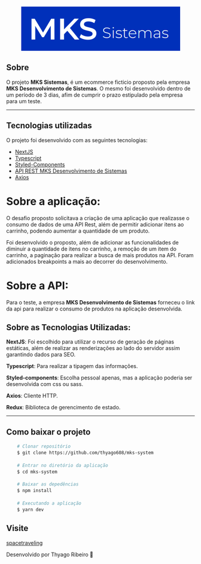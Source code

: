 <p align="center">
 <img src="/public/logo.png" alt="mks-sistemas" />
</p>

## Sobre

O projeto **MKS Sistemas**, é um ecommerce ficticio proposto pela empresa **MKS Desenvolvimento de Sistemas**. O mesmo foi desenvolvido dentro de um período de 3 dias, afim de cumprir o prazo estipulado pela empresa para um teste.

---

## Tecnologias utilizadas

O projeto foi desenvolvido com as seguintes tecnologias:

- [NextJS](https://fluxmusic.vercel.app)
- [Typescript](https://www.typescriptlang.org/)
- [Styled-Components](https://styled-components.com)
- [API REST MKS Desenvolvimento de Sistemas](https://mks-frontend-challenge-api.herokuapp.com/api-docs/)
- [Axios](https://axios-http.com/docs/intro)

# Sobre a aplicação:

O desafio proposto solicitava a criação de uma aplicação que realizasse o consumo de dados de uma API Rest, além de permitir adicionar itens ao carrinho, podendo aumentar a quantidade de um produto.

Foi desenvolvido o proposto, além de adicionar as funcionalidades de diminuir a quantidade de itens no carrinho, a remoção de um item do carrinho, a paginação para realizar a busca de mais produtos na API. Foram adicionados breakpoints a mais ao decorrer do desenvolvimento. 

# Sobre a API:

Para o teste, a empresa **MKS Desenvolvimento de Sistemas** forneceu o link da api para realizar o consumo de produtos na aplicação desenvolvida.

## Sobre as Tecnologias Utilizadas:

**NextJS**: Foi escolhido para utilizar o recurso de geração de páginas estáticas, além de realizar as renderizações ao lado do servidor assim garantindo dados para SEO.

**Typescript**: Para realizar a tipagem das informações.

**Styled-components**: Escolha pessoal apenas, mas a aplicação poderia ser desenvolvida com css ou sass.

**Axios**: Cliente HTTP.

**Redux**: Biblioteca de gerencimento de estado.

---

## Como baixar o projeto

```bash
    # Clonar repositório
    $ git clone https://github.com/thyago608/mks-system

    # Entrar no diretório da aplicação
    $ cd mks-system

    # Baixar as depedências
    $ npm install

    # Executando a aplicação
    $ yarn dev
```

## Visite

[spacetraveling](https://spacetraveling46723129.vercel.app/)

Desenvolvido por Thyago Ribeiro 👋
